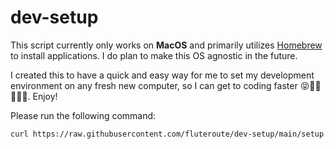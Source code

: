 # dev-setup

This script currently only works on **MacOS** and primarily utilizes [Homebrew](https://brew.sh/) to install applications. I do plan to make this OS agnostic in the future.

I created this to have a quick and easy way for me to set my development environment on any fresh new computer, so I can get to coding faster 😝🥷🏻👩🏼‍💻. Enjoy!

Please run the following command:

```bash
curl https://raw.githubusercontent.com/fluteroute/dev-setup/main/setup.sh | /bin/bash
```
